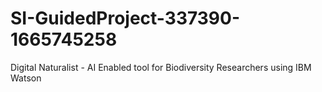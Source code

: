 # SI-GuidedProject-337390-1665745258
Digital Naturalist - AI Enabled tool for Biodiversity Researchers using IBM Watson
